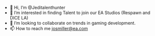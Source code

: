 - 👋 Hi, I’m @Jeditalenthunter
- 👀 I’m interested in finding Talent to join our EA Studios (Respawn and DICE LA)
- 💞️ I’m looking to collaborate on trends in gaming development.
- 📫 How to reach me josmiller@ea.com

<!---
Jeditalenthunter/Jeditalenthunter is a ✨ special ✨ repository because its `README.md` (this file) appears on your GitHub profile.
You can click the Preview link to take a look at your changes.
--->

